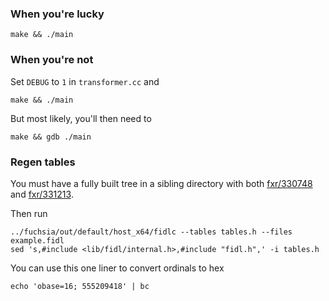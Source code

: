 ### When you're lucky

    make && ./main

### When you're not

Set `DEBUG` to `1` in `transformer.cc` and

    make && ./main

But most likely, you'll then need to

    make && gdb ./main

### Regen tables

You must have a fully built tree in a sibling directory with both
[fxr/330748](https://fuchsia-review.googlesource.com/c/fuchsia/+/330748) and
[fxr/331213](https://fuchsia-review.googlesource.com/c/fuchsia/+/331213).

Then run

    ../fuchsia/out/default/host_x64/fidlc --tables tables.h --files example.fidl
    sed 's,#include <lib/fidl/internal.h>,#include "fidl.h",' -i tables.h

You can use this one liner to convert ordinals to hex

    echo 'obase=16; 555209418' | bc
